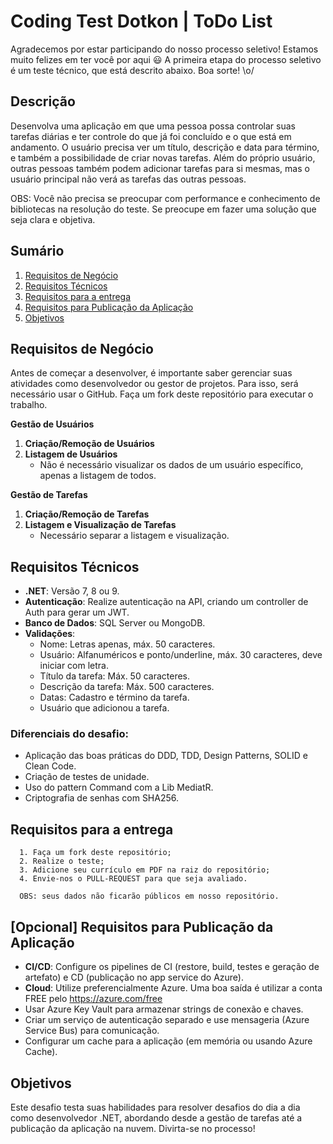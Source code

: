 # Coding Test Dotkon | ToDo List

Agradecemos por estar participando do nosso processo seletivo! Estamos muito felizes em ter você por aqui 😃
A primeira etapa do processo seletivo é um teste técnico, que está descrito abaixo. Boa sorte! \o/

## Descrição

Desenvolva uma aplicação em que uma pessoa possa controlar suas tarefas diárias e ter controle do que já foi concluído e o que está em andamento. O usuário precisa ver um título, descrição e data para término, e também a possibilidade de criar novas tarefas. Além do próprio usuário, outras pessoas também podem adicionar tarefas para si mesmas, mas o usuário principal não verá as tarefas das outras pessoas.

OBS: Você não precisa se preocupar com performance e conhecimento de bibliotecas na resolução do teste. Se preocupe em fazer uma solução que seja clara e objetiva.

## Sumário

1. [Requisitos de Negócio](#requisitos-de-negócio)
2. [Requisitos Técnicos](#requisitos-técnicos)
3. [Requisitos para a entrega](#requisitos-para-a-entrega)
4. [Requisitos para Publicação da Aplicação](#opcional-requisitos-para-publicação-da-aplicação)
5. [Objetivos](#objetivos)


## Requisitos de Negócio
Antes de começar a desenvolver, é importante saber gerenciar suas atividades como desenvolvedor ou gestor de projetos. Para isso, será necessário usar o GitHub.
Faça um fork deste repositório para executar o trabalho.

**Gestão de Usuários**
1. **Criação/Remoção de Usuários**
2. **Listagem de Usuários**
   - Não é necessário visualizar os dados de um usuário específico, apenas a listagem de todos.

**Gestão de Tarefas**
1. **Criação/Remoção de Tarefas**
2. **Listagem e Visualização de Tarefas**
   - Necessário separar a listagem e visualização.

## Requisitos Técnicos
- **.NET**: Versão 7, 8 ou 9.
- **Autenticação**: Realize autenticação na API, criando um controller de Auth para gerar um JWT.
- **Banco de Dados**: SQL Server ou MongoDB.
- **Validações**:
  - Nome: Letras apenas, máx. 50 caracteres.
  - Usuário: Alfanuméricos e ponto/underline, máx. 30 caracteres, deve iniciar com letra.
  - Título da tarefa: Máx. 50 caracteres.
  - Descrição da tarefa: Máx. 500 caracteres.
  - Datas: Cadastro e término da tarefa.
  - Usuário que adicionou a tarefa.

### Diferenciais do desafio:
- Aplicação das boas práticas do DDD, TDD, Design Patterns, SOLID e Clean Code.
- Criação de testes de unidade.
- Uso do pattern Command com a Lib MediatR.
- Criptografia de senhas com SHA256.

## Requisitos para a entrega
      1. Faça um fork deste repositório;
      2. Realize o teste;
      3. Adicione seu currículo em PDF na raiz do repositório;
      4. Envie-nos o PULL-REQUEST para que seja avaliado.

      OBS: seus dados não ficarão públicos em nosso repositório.

## [Opcional] Requisitos para Publicação da Aplicação
- **CI/CD**: Configure os pipelines de CI (restore, build, testes e geração de artefato) e CD (publicação no app service do Azure).
- **Cloud**: Utilize preferencialmente Azure. Uma boa saída é utilizar a conta FREE pelo https://azure.com/free
- Usar Azure Key Vault para armazenar strings de conexão e chaves.
- Criar um serviço de autenticação separado e use mensageria (Azure Service Bus) para comunicação.
- Configurar um cache para a aplicação (em memória ou usando Azure Cache).

## Objetivos
Este desafio testa suas habilidades para resolver desafios do dia a dia como desenvolvedor .NET, abordando desde a gestão de tarefas até a publicação da aplicação na nuvem.
Divirta-se no processo! 
